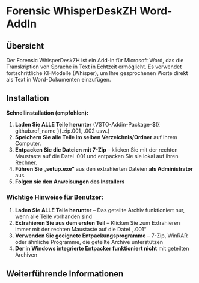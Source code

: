 # Forensic WhisperDeskZH Word-AddIn

## Übersicht
Der Forensic WhisperDeskZH ist ein Add-In für Microsoft Word, das die Transkription von Sprache in Text in Echtzeit ermöglicht. Es verwendet fortschrittliche KI-Modelle (Whisper), um Ihre gesprochenen Worte direkt als Text in Word-Dokumenten einzufügen.

## Installation
**Schnellinstallation (empfohlen):**
1. **Laden Sie ALLE Teile herunter** (VSTO-Addin-Package-${{ github.ref_name }}.zip.001, .002 usw.)
2. **Speichern Sie alle Teile im selben Verzeichnis/Ordner** auf Ihrem Computer. 
3. **Entpacken Sie die Dateien mit 7-Zip** – klicken Sie mit der rechten Maustaste auf die Datei .001 und entpacken Sie sie lokal auf ihren Rechner.
4. **Führen Sie „setup.exe“** aus den extrahierten Dateien **als Administrator** aus.
5. **Folgen sie den Anweisungen des Installers**

### Wichtige Hinweise für Benutzer:
1. **Laden Sie ALLE Teile herunter** – Das geteilte Archiv funktioniert nur, wenn alle Teile vorhanden sind
2. **Extrahieren Sie aus dem ersten Teil** – Klicken Sie zum Extrahieren immer mit der rechten Maustaste auf die Datei „.001“
3. **Verwenden Sie geeignete Entpackungsprogramme** – 7-Zip, WinRAR oder ähnliche Programme, die geteilte Archive unterstützen
4. **Der in Windows integrierte Entpacker funktioniert nicht** mit geteilten Archiven

## Weiterführende Informationen